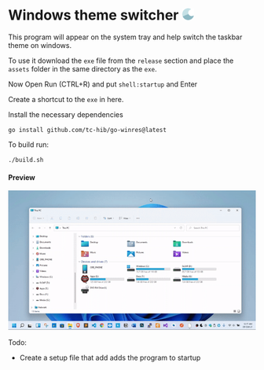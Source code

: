 # Windows theme switcher  [<img src="icon.png" width="24"/>](icon.png) 

This program will appear on the system tray and help
switch the taskbar theme on windows.

To use it download the `exe` file from the `release` section
and place the `assets` folder in the same directory as the 
`exe`. 

Now Open Run (CTRL+R) and put `shell:startup` and Enter

Create a shortcut to the `exe` in here.



Install the necessary dependencies

```
go install github.com/tc-hib/go-winres@latest
```


To build run:

```
./build.sh
```

#### Preview

![Preview](preview.gif)

Todo:

- Create  a setup file that add adds the program to startup